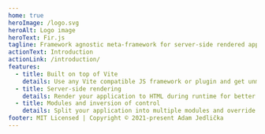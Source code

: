 ```yaml
---
home: true
heroImage: /logo.svg
heroAlt: Logo image
heroText: Fir.js
tagline: Framework agnostic meta-framework for server-side rendered applications
actionText: Introduction
actionLink: /introduction/
features:
  - title: Built on top of Vite
    details: Use any Vite compatible JS framework or plugin and get unmatched developer experience you know and love from Vite.
  - title: Server-side rendering
    details: Render your application to HTML during runtime for better performance and SEO.
  - title: Modules and inversion of control
    details: Split your application into multiple modules and override any functionality using built-in inversion of control.
footer: MIT Licensed | Copyright © 2021-present Adam Jedlička
---
```

